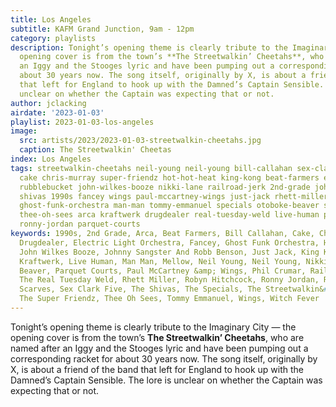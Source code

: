 ```yaml
---
title: Los Angeles
subtitle: KAFM Grand Junction, 9am - 12pm
category: playlists
description: Tonight’s opening theme is clearly tribute to the Imaginary City — the
  opening cover is from the town’s **The Streetwalkin’ Cheetahs**, who are named after
  an Iggy and the Stooges lyric and have been pumping out a corresponding racket for
  about 30 years now. The song itself, originally by X, is about a friend of the band
  that left for England to hook up with the Damned’s Captain Sensible. The lore is
  unclear on whether the Captain was expecting that or not.
author: jclacking
airdate: '2023-01-03'
playlist: 2023-01-03-los-angeles
image:
  src: artists/2023/2023-01-03-streetwalkin-cheetahs.jpg
  caption: The Streetwalkin' Cheetas
index: Los Angeles
tags: streetwalkin-cheetahs neil-young neil-young bill-callahan sex-clark-five robyn-hitchcock
  cake chris-murray super-friendz hot-hot-heat king-kong beat-farmers electric-light-orchestra
  rubblebucket john-wilkes-booze nikki-lane railroad-jerk 2nd-grade johnny-sangster-robb-benson
  shivas 1990s fancey wings paul-mccartney-wings just-jack rhett-miller kinks mellow
  ghost-funk-orchestra man-man tommy-emmanuel specials otoboke-beaver scarves witch-fever
  thee-oh-sees arca kraftwerk drugdealer real-tuesday-weld live-human phil-crumar
  ronny-jordan parquet-courts
keywords: 1990s, 2nd Grade, Arca, Beat Farmers, Bill Callahan, Cake, Chris Murray,
  Drugdealer, Electric Light Orchestra, Fancey, Ghost Funk Orchestra, Hot Hot Heat,
  John Wilkes Booze, Johnny Sangster And Robb Benson, Just Jack, King Kong, The Kinks,
  Kraftwerk, Live Human, Man Man, Mellow, Neil Young, Neil Young, Nikki Lane, Otoboke
  Beaver, Parquet Courts, Paul McCartney &amp; Wings, Phil Crumar, Railroad Jerk,
  The Real Tuesday Weld, Rhett Miller, Robyn Hitchcock, Ronny Jordan, Rubblebucket,
  Scarves, Sex Clark Five, The Shivas, The Specials, The Streetwalkin&#39; Cheetahs,
  The Super Friendz, Thee Oh Sees, Tommy Emmanuel, Wings, Witch Fever
---
```

Tonight’s opening theme is clearly tribute to the Imaginary City — the opening cover is from the town’s **The Streetwalkin’ Cheetahs**, who are named after an Iggy and the Stooges lyric and have been pumping out a corresponding racket for about 30 years now. The song itself, originally by X, is about a friend of the band that left for England to hook up with the Damned’s Captain Sensible. The lore is unclear on whether the Captain was expecting that or not.
